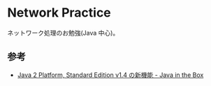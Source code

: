 # Network Practice

ネットワーク処理のお勉強(Java 中心)。

## 参考

* [Java 2 Platform, Standard Edition v1.4 の新機能 - Java in the Box](http://www.javainthebox.net/laboratory/JDK1.4/contents.html)

